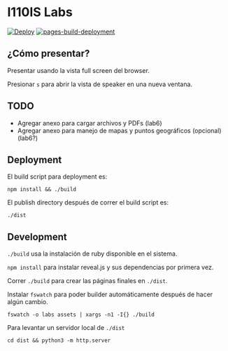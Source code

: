 # I110IS Labs

[![Deploy](https://github.com/I110IS/labs/actions/workflows/deploy.yml/badge.svg)](https://github.com/I110IS/labs/actions/workflows/deploy.yml)
[![pages-build-deployment](https://github.com/I110IS/i110is.github.io/actions/workflows/pages/pages-build-deployment/badge.svg)](https://github.com/I110IS/i110is.github.io/actions/workflows/pages/pages-build-deployment)

## ¿Cómo presentar?

Presentar usando la vista full screen del browser.

Presionar `s` para abrir la vista de speaker en una nueva ventana.

## TODO

- Agregar anexo para cargar archivos y PDFs (lab6)
- Agregar anexo para manejo de mapas y puntos geográficos (opcional) (lab6?)

## Deployment

El build script para deployment es:

```
npm install && ./build
```

El publish directory después de correr el build script es:

```
./dist
```

## Development

`./build` usa la instalación de ruby disponible en el sistema.

`npm install` para instalar reveal.js y sus dependencias por primera vez.

Correr `./build` para crear las páginas finales en `./dist`.

Instalar `fswatch` para poder builder automáticamente después de hacer algún cambio.

```
fswatch -o labs assets | xargs -n1 -I{} ./build
```

Para levantar un servidor local de `./dist`

```
cd dist && python3 -m http.server
```
